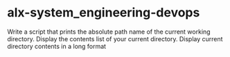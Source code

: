 # alx-system_engineering-devops
Write a script that prints the absolute path name of the current working directory.
Display the contents list of your current directory.
Display current directory contents in a long format

